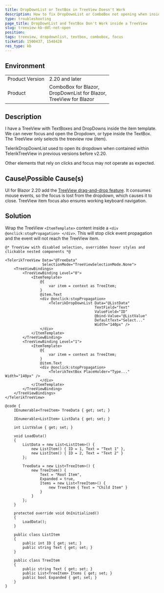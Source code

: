 ```yaml
---
title: DropDownList or TextBox in TreeView Doesn't Work
description: How to fix DropDownList or ComboBox not opening when inside a TreeView template. How to type in a TextBox in a TreeView ItemTemplate.
type: troubleshooting
page_title: DropDownList and TextBox Don't Work inside a TreeView
slug: treeview-kb-ddl-not-open
position: 
tags: treeview, dropdownlist, textbox, combobox, focus
ticketid: 1500437, 1548428
res_type: kb
---
```


## Environment
<table>
    <tbody>
        <tr>
            <td>Product Version</td>
            <td>2.20 and later</td>
        </tr>
        <tr>
            <td>Product</td>
            <td>ComboBox for Blazor,<br />
                DropDownList for Blazor,<br />
                TreeView for Blazor</td>
        </tr>
    </tbody>
</table>


## Description

I have a TreeView with TextBoxes and DropDowns inside the item template. We can never focus and open the Dropdown, or type inside the TextBox. The TreeView only selects the treeview row (item).

TelerikDropDownList used to open its dropdown when contained within TelerikTreeView in previous versions before v2.20.

Other elements that rely on clicks and focus may not operate as expected.

## Cause\Possible Cause(s)

UI for Blazor 2.20 add the [TreeView drag-and-drop feature](https://demos.telerik.com/blazor-ui/treeview/drag-drop). It consumes mouse events, so the focus is lost from the dropdown, which causes it to close. TreeView item focus also ensures working keyboard navigation.

## Solution

Wrap the TreeView `<ItemTemplate>` content inside a `<div @onclick:stopPropagation> </div>`. This will stop click event propagation and the event will not reach the TreeView item.

````CSHTML
@* TreeView with disabled selection, overridden hover styles and clickable nested components *@

<TelerikTreeView Data="@TreeData"
                 SelectionMode="TreeViewSelectionMode.None">
    <TreeViewBindings>
        <TreeViewBinding Level="0">
            <ItemTemplate>
                @{
                    var item = context as TreeItem;
                }
                @item.Text
                <div @onclick:stopPropagation>
                    <TelerikDropDownList Data="@ListData"
                                         TextField="Text"
                                         ValueField="ID"
                                         @bind-Value="@ListValue"
                                         DefaultText="Select..."
                                         Width="140px" />
                </div>
            </ItemTemplate>
        </TreeViewBinding>
        <TreeViewBinding Level="1">
            <ItemTemplate>
                @{
                    var item = context as TreeItem;
                }
                @item.Text
                <div @onclick:stopPropagation>
                    <TelerikTextBox PlaceHolder="Type..." Width="140px" />
                </div>
            </ItemTemplate>
        </TreeViewBinding>
    </TreeViewBindings>
</TelerikTreeView>

@code {
    IEnumerable<TreeItem> TreeData { get; set; }

    IEnumerable<ListItem> ListData { get; set; }

    int ListValue { get; set; }

    void LoadData()
    {
        ListData = new List<ListItem>() {
            new ListItem() { ID = 1, Text = "Text 1" },
            new ListItem() { ID = 2, Text = "Text 2" }
        };

        TreeData = new List<TreeItem>() {
            new TreeItem() {
                Text = "Root Item",
                Expanded = true,
                Items = new List<TreeItem>() {
                    new TreeItem { Text = "Child Item" }
                }
            }
        };
    }

    protected override void OnInitialized()
    {
        LoadData();
    }

    public class ListItem
    {
        public int ID { get; set; }
        public string Text { get; set; }
    }

    public class TreeItem
    {
        public string Text { get; set; }
        public List<TreeItem> Items { get; set; }
        public bool Expanded { get; set; }
    }
}
````
